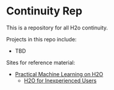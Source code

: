 # Continuity Rep

This is a repository for all H2o continuity.
 
 Projects in this repo include:
 
 * TBD

Sites for reference material:

* [Practical Machine Learning on H2O](https://www.coursera.org/learn/machine-learning-h2o)
    * [H2O for Inexperienced Users](https://www.h2o.ai/blog/h2o-for-inexperienced-users/)

